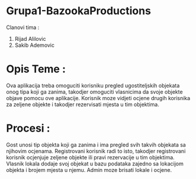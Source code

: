 # Grupa1-BazookaProductions
Clanovi tima :
1. Rijad Alilovic
2. Sakib Ademovic

# Opis Teme :

Ova aplikacija treba omoguciti korisniku pregled ugostiteljskih objekata onog tipa koji ga zanima, takodjer omoguciti vlasnicima da svoje objekte objave pomocu ove aplikacije. Korisnik moze vidjeti ocjene drugih korisnika za zeljene objekte i takodjer rezervisati mjesta u tim objektima.

# Procesi :

Gost unosi tip objekta koji ga zanima i ima pregled svih takvih objekata sa njihovim ocjenama.
Registrovani korisnik radi to isto, takodjer registrovani korisnik ocjenjuje zeljene objekte ili pravi rezervacije u tim objektima.
Vlasnik lokala dodaje svoj objekat u bazu podataka zajedno sa lokacijom objekta i brojem mjesta u njemu.
Admin moze brisati lokale i ocjene.


